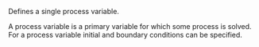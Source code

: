 Defines a single process variable.

A process variable is a primary variable for which some process is solved. For a
process variable initial and boundary conditions can be specified.
